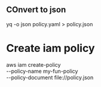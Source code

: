 ## COnvert to json

yq -o json policy.yaml > policy.json


# Create iam policy
aws iam create-policy \
--policy-name my-fun-policy \
--policy-document file://policy.json